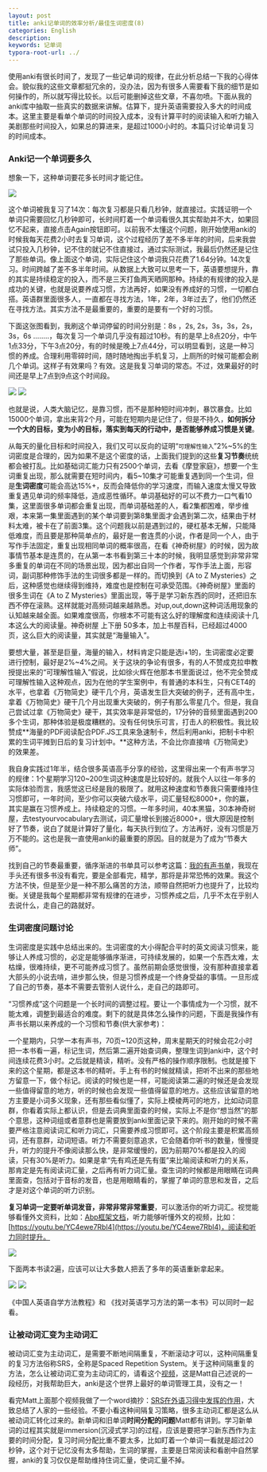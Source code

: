 ```yaml
---
layout: post
title: anki记单词的效率分析/最佳生词密度(8)
categories: English
description: 
keywords: 记单词
typora-root-url: ../
---
```


使用anki有很长时间了，发现了一些记单词的规律，在此分析总结一下我的心得体会。貌似我的这些文章都挺冗余的，没办法，因为有很多人需要看下我的细节是如何操作的，所以就写得比较长。以后可能删掉这些文章，不喜勿喷。下面从我的anki库中抽取一些真实的数据来讲解。估算下，提升英语需要投入多大的时间成本。这里主要是看单个单词的时间投入成本，没有计算平时的阅读输入和听力输入美剧那些时间投入，如果总的算进来，是超过1000小时的。本篇只讨论单词复习的时间成本。

### Anki记一个单词要多久

想象一下，这种单词要花多长时间才能记住。

<img src="https://cs-cn.top//images/posts/coresspond_054502.png"/>

这个单词被我复习了14次：每次复习都是只看几秒钟，就直接过。实践证明一个单词只需要回忆几秒钟即可，长时间盯着一个单词看很久其实帮助并不大，如果回忆不起来，直接点击Again按钮即可。以前我不太懂这个问题，刚开始使用anki的时候我每天花费2小时去复习单词，这个过程经历了差不多半年的时间，后来我尝试只投入几秒钟，记不住的就记不住直接过，通过实际测试，我最后仍然还是记住了那些单词。像上面这个单词，实际记住这个单词我只花费了1.64分钟。14次复习。时间跨越了差不多半年时间。从数据上大致可以思考一下，英语要想提升，靠的其实是持续稳定的投入，而不是三天打鱼两天晒网那种。持续的有规律的投入是成功的关键，也就是说要养成习惯，方法再好，如果没有养成好的习惯，一切都白搭。英语群里面很多人，一直都在寻找方法，1年，2年，3年过去了，他们仍然还在寻找方法。其实方法不是最重要的，重要的是要有一个好的习惯。

下面这张图看到，我刷这个单词停留的时间分别是：8s ，2s, 2s，3s，3s，2s，3s，6s ........，每次复习一个单词几乎没有超过10秒。有的是早上8点20分，中午1点33分，下午3点20分，有的时候是晚上7点44分，可以明显看到，这是一种习惯的养成。合理利用零碎时间，随时随地掏出手机复习，上厕所的时候可能都会刷几个单词。这样子有效果吗？有效。这是我复习单词的常态。不过，效果最好的时间还是早上7点到9点这个时间段。

<img src="https://cs-cn.top//images/posts/reviews_55030.png"/>

<img src="https://cs-cn.top//images/posts/details_55909.png"/>

也就是说，人类大脑记忆，是靠习惯，而不是那种短时间冲刺，暴饮暴食。比如15000个单词，拿出来背2个月，可能在短期内是记住了，但是不持久，**如何拆分一个大的目标，变为小的目标，落实到每天的行动中，是否能够养成习惯是关键**。

从每天的量化目标和时间投入，我们又可以反向的证明“`可理解性输入`”2%~5%的生词密度是合理的，因为如果不是这个密度的话，上面我们提到的这些**复习节奏**统统都会被打乱。比如基础词汇能力只有2500个单词，去看《摩登家庭》，想要一个生词重复出现，那么就需要在短时间内，看5~10集才可能重复遇到同一个生词，但是**生词密度**可能会高达15%+，反而会降低你的学习速度，而输入速度太慢又导致重复遇见单词的频率降低，造成恶性循环。单词基础好的可以不费力一口气看10集，这里面很多单词都会重复出现，而单词基础差的人，看2集都困难，举步维艰，本来第一集里面遇到的某个单词要到第8集里面才会遇到第二次，结果由于材料太难，被卡在了前面3集。这个问题我以前是遇到过的，硬杠基本无解，只能降低难度，而且要是那种简单点的，最好是一套连贯的小说，作者是同一个人，由于写作手法固定，重复出现相同单词的概率很高，在看《神奇树屋》的时候，因为故事情节基本是连贯的，在从第一本书看到第三十本的时候，我明显感觉到非常非常多重复的单词在不同的场景出现，因为都出自同一个作者，写作手法上面，形容词，副词那种修饰手法的生词很多都是一样的。而切换到《A to Z Mysteries》之后，这种感觉也继续得到维持，难度也是控制在可承受范围。《神奇树屋》里面的很多生词在《A to Z Mysteries》里面出现，等于是学习新东西的同时，还把旧东西不停在滚熟。这样就能对高频词越来越熟悉。对up,out,down这种词活用现象的认知越来越全面。如果难度很高，你根本不可能有这么好的理解度和连续阅读十几本这么大的阅读量。神奇树屋 上下册 50多本，加上书屋百科，已经超过4000页，这么巨大的阅读量，其实就是“海量输入”。

要想大量，甚至是巨量，海量的输入，材料肯定只能是选i+1的，生词密度必定要进行控制，最好是2%~4%之间。关于这块的争论有很多，有的人不赞成克拉申教授提出来的“可理解性输入”假说，比如徐火辉在他那本书里面说过，他不完全赞成可理解性输入这种观点，因为在他的学生案例中，有普通的本科生，只有CET4的水平，也拿着《万物简史》硬干几个月，英语发生巨大突破的例子，还有高中生，拿着《万物简史》硬干几个月出现重大突破的，例子有那么零星几个。但是，我自己尝试过拿《万物简史》硬干，其实效率是非常低的，17分钟的音频里面遇到200多个生词，那种体验是极度糟糕的。没有任何快乐可言，打击人的积极性。我比较赞成**海量的PDF阅读配合PDF.JS工具来急速制卡，然后利用anki，把制卡中积累的生词平摊到日后的复习计划中。**这种方法，不会比你直接啃《万物简史》的效果差。

我自身实践过1年半，结合很多英语高手分享的经验，这里得出来一个有声书学习的规律：1个星期学习120~200生词这种速度是比较好的。就我个人以往一年多的实际体验而言，我感觉这已经是我的极限了。就用这种速度和节奏我只需要维持住习惯即可，一年时间，至少你可以突破六级水平，词汇量轻松8000+，你的赢，其实是赢在习惯养成上。持续稳定的习惯。一年多时间，40本黑猫，30本神奇树屋，去testyourvocabulary去测试，词汇量增长到接近8000+，很大原因是控制好了节奏，说白了就是计算好了量化，每天执行到位了。方法再好，没有习惯是万万不能的。这也是我一直使用anki的最重要的原因。目的就是为了成为“节奏大师”。

找到自己的节奏最重要，循序渐进的书单具可以参考这篇：[我的有声书单](https://cs-cn.top/2019/05/10/english-study-series_01/#%E9%BB%91%E7%8C%AB%E6%9C%89%E5%A3%B0%E4%B9%A6%E7%B3%BB%E5%88%97)，我现在手头还有很多书没有看完，要是全部看完，精学，那将是非常恐怖的效果。我这个方法不快，但是至少是一种不那么痛苦的方法，顺带自然把听力也提升了，比较均衡。关键是我每个星期都非常有规律的在进步，习惯养成之后，几乎不太在乎别人去说什么，走自己的路就好。

### 生词密度问题讨论

生词密度是实践中总结出来的。生词密度的大小得配合平时的英文阅读习惯来，能够让人养成习惯的，必定是能够循序渐进，可持续发展的，如果一个东西太难，太枯燥，很难持续，更不可能养成习惯了。虽然前期会感觉很慢，没有那种直接拿着大部头的小说去啃，进步那么快，但是习惯养成是一个终身受益的事情。一旦形成了自己的节奏，基本不需要去管别人说什么，走自己的路即可。

“习惯养成”这个问题是一个长时间的调整过程。要让一个事情成为一个习惯，就不能太难，调整到最适合的难度。剩下的就是具体怎么操作的问题，下面是我操作有声书长期以来养成的一个习惯和节奏(供大家参考)：

一个星期内，只学一本有声书，70页~120页这种，周末星期天的时候会花2小时把一本书看一遍，标记生词，然后第二遍开始查词典，整理生词到anki中，这个时间连续花费3小时。之后就是精读，精听。没有严格的操作顺序限制。也就是接下来的这个星期，都是这本书的精听。手上有书的时候就精读，把听不出来的那些地方留意一下，做个标记。阅读的时候也是一样，可能阅读第二遍的时候还是会发现一些值得留意的地方，听的时候也会发现一些值得留意的地方。这些应该留意的地方主要是小词多义现象，还有那些看似懂了，实际上模棱两可的地方，比如动词意群，你看着实际上都认识，但是去词典里面查的时候，实际上不是你“想当然”的那个意思，这种词组或者意群也是需要放到anki里面记录下来的。刚开始的时候不需要严格注意阅读词汇和听力词汇，只需要养成习惯即可。这个阶段主要是积累高频词，还有意群，动词短语。听力不需要刻意追求，它会随着你听书的数量，慢慢提升，听力的提升不像阅读那么快，是非常缓慢的，因为前期70%都是投入的阅读，只有30%是听力。如果是拿“先有鸡还是先有蛋”来比喻阅读和听力的关系，那肯定是先有阅读词汇量，之后再有听力词汇量。查生词的时候都是用眼睛在词典里面查，包括对于音标的发音，也是用眼睛看的，掌握了单词的意思和发音，之后才是对这个单词的听力识别。

**复习单词一定要听单词发音，非常非常非常重要**，可以激活你的听力词汇。视觉能够看懂外文资料，比如：[Abp框架文档](https://docs.abp.io/en/commercial/latest/getting-started?UI=NG&DB=Mongo&Tiered=No)，听力能够听懂外文的视频，比如：[https://youtu.be/YC4ewe7Rbl4](https://youtu.be/YC4ewe7Rbl4)，阅读和听力同时提升。

<img src="https://cs-cn.top//images/posts/it_031413.png"/>

下面两本书读2遍，应该可以让大多数人把丢了多年的英语重新拿起来。

<img src="https://cs-cn.top/images/posts/book3574.png"/>
<img src="https://cs-cn.top/images/posts/book898.png"/>

《中国人英语自学方法教程》和 《找对英语学习方法的第一本书》可以同时一起看。

### 让被动词汇变为主动词汇

被动词汇变为主动词汇，是需要不断地间隔重复，不断滚动才可以，这种间隔重复的复习方法俗称SRS，全称是Spaced Repetition System。关于这种间隔重复的方法，怎么让被动词汇变为主动词汇的，请看这个[视频](https://youtu.be/wrBFhsnBQ2k)，这是Matt自己述说的一段经历，对我帮助巨大，anki是这个世界上最好的单词管理工具，没有之一！

看完Matt上面那个视频我做了一个word摘抄：[SRS在外语习得中发挥的作用](https://cs-cn.top/assets/doc/SRS%E5%9C%A8%20%E5%A4%96%E8%AF%AD%E4%B9%A0%E5%BE%97%E4%B8%AD%E5%8F%91%E6%8C%A5%E7%9A%84%E4%BD%9C%E7%94%A8.docx)，大致总结了人家的一些经验。不要小看这种间隔复习策略，很多主动词汇都是这么从被动词汇转化过来的。新单词和旧单词**时间分配的问题**Matt都有讲到。学习新单词的过程其实就是immersion(沉浸式学习)的过程，应该是要把学习新东西作为主要的时间分配，复习时间分配比重不要太多，比如盯着一个单词一看就是超过20秒钟，这个对于记忆没有太多帮助，生词的掌握，主要是日常阅读和看剧中自然掌握，anki的复习仅仅是帮助维持住词汇量，使词汇量不掉。
